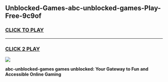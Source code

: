 
## Unblocked-Games-abc-unblocked-games-Play-Free-9c9of
<h3>
<a href="https://premium76.site?title=abc-unblocked-games&ref=10A">CLICK TO PLAY</a></h3>
<hr>

<h3>
<a href="https://premium76.site?title=abc-unblocked-games&ref=10A">CLICK 2 PLAY</a>
  
</h3>

<a href="https://premium76.site?title=abc-unblocked-games&ref=10A"><img src="https://clearcache.store/games.png"></a>


**abc-unblocked-games games unblocked: Your Gateway to Fun and Accessible Online Gaming**
